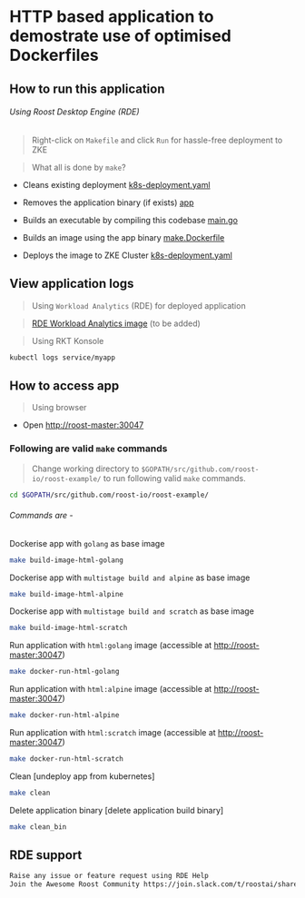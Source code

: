 # HTTP based application to demostrate use of optimised Dockerfiles

## How to run this application

###### Using Roost Desktop Engine (RDE)

> Right-click on `Makefile` and click `Run` for hassle-free deployment to ZKE

> What all is done by `make`?

* Cleans existing deployment [k8s-deployment.yaml](./k8s-deployment.yaml)

* Removes the application binary (if exists) [app](app)

* Builds an executable by compiling this codebase [main.go](./main.go)

* Builds an image using the app binary [make.Dockerfile](./make.Dockerfile)

* Deploys the image to ZKE Cluster [k8s-deployment.yaml](./k8s-deployment.yaml)

## View application logs

> Using `Workload Analytics` (RDE) for deployed application

> [RDE Workload Analytics image](show_GoogleBookAPI_pod_logs_and_workload_view) (to be added)

> Using RKT Konsole

```bash
kubectl logs service/myapp
```

## How to access app

> Using browser

* Open <http://roost-master:30047>

### Following are valid `make` commands

> Change working directory to `$GOPATH/src/github.com/roost-io/roost-example/` to run following valid `make` commands.

```bash
cd $GOPATH/src/github.com/roost-io/roost-example/
```

###### Commands are -

Dockerise app with `golang` as base image

```bash
make build-image-html-golang
```

Dockerise app with `multistage build and alpine` as base image

```bash
make build-image-html-alpine
```

Dockerise app with `multistage build and scratch` as base image

```bash
make build-image-html-scratch
```

Run application with `html:golang` image (accessible at [http://roost-master:30047](http://roost-master:30047))

```bash
make docker-run-html-golang
```

Run application with `html:alpine` image (accessible at [http://roost-master:30047](http://roost-master:30047))

```bash
make docker-run-html-alpine
```

Run application with `html:scratch` image (accessible at [http://roost-master:30047](http://roost-master:30047))

```bash
make docker-run-html-scratch
```

Clean [undeploy app from kubernetes]

```bash
make clean
```

Delete application binary [delete application build binary]

```bash
make clean_bin
```

## RDE support

```bash
Raise any issue or feature request using RDE Help
Join the Awesome Roost Community https://join.slack.com/t/roostai/shared_invite/zt-ea5mo10y-jDJgXiHn0RihSmucz0UZpw
```
